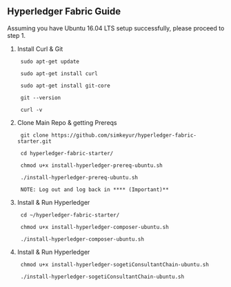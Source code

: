 #
## Hyperledger Fabric Guide

Assuming you have Ubuntu 16.04 LTS setup successfully, please proceed to step 1.

1. Install Curl &amp; Git

        sudo apt-get update

        sudo apt-get install curl

        sudo apt-get install git-core

        git --version  
        
        curl -v

2. Clone Main Repo &amp; getting Prereqs

        git clone https://github.com/simkeyur/hyperledger-fabric-starter.git

        cd hyperledger-fabric-starter/

        chmod u+x install-hyperledger-prereq-ubuntu.sh

        ./install-hyperledger-prereq-ubuntu.sh

        NOTE: Log out and log back in **** (Important)**

3. Install &amp; Run Hyperledger

        cd ~/hyperledger-fabric-starter/

        chmod u+x install-hyperledger-composer-ubuntu.sh

        ./install-hyperledger-composer-ubuntu.sh

4. Install &amp; Run Hyperledger

        chmod u+x install-hyperledger-sogetiConsultantChain-ubuntu.sh

        ./install-hyperledger-sogetiConsultantChain-ubuntu.sh
